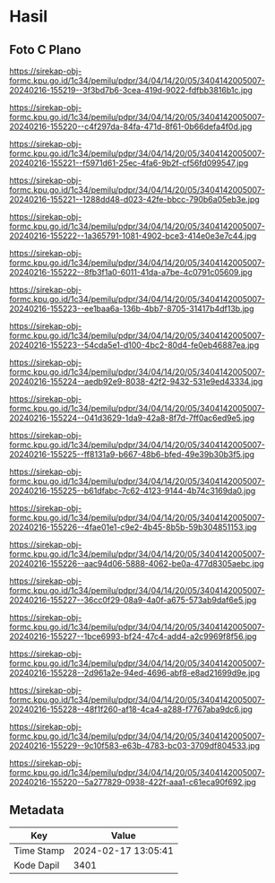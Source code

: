 # Hasil

## Foto C Plano

https://sirekap-obj-formc.kpu.go.id/1c34/pemilu/pdpr/34/04/14/20/05/3404142005007-20240216-155219--3f3bd7b6-3cea-419d-9022-fdfbb3816b1c.jpg

https://sirekap-obj-formc.kpu.go.id/1c34/pemilu/pdpr/34/04/14/20/05/3404142005007-20240216-155220--c4f297da-84fa-471d-8f61-0b66defa4f0d.jpg

https://sirekap-obj-formc.kpu.go.id/1c34/pemilu/pdpr/34/04/14/20/05/3404142005007-20240216-155221--f5971d61-25ec-4fa6-9b2f-cf56fd099547.jpg

https://sirekap-obj-formc.kpu.go.id/1c34/pemilu/pdpr/34/04/14/20/05/3404142005007-20240216-155221--1288dd48-d023-42fe-bbcc-790b6a05eb3e.jpg

https://sirekap-obj-formc.kpu.go.id/1c34/pemilu/pdpr/34/04/14/20/05/3404142005007-20240216-155222--1a365791-1081-4902-bce3-414e0e3e7c44.jpg

https://sirekap-obj-formc.kpu.go.id/1c34/pemilu/pdpr/34/04/14/20/05/3404142005007-20240216-155222--8fb3f1a0-6011-41da-a7be-4c0791c05609.jpg

https://sirekap-obj-formc.kpu.go.id/1c34/pemilu/pdpr/34/04/14/20/05/3404142005007-20240216-155223--ee1baa6a-136b-4bb7-8705-31417b4df13b.jpg

https://sirekap-obj-formc.kpu.go.id/1c34/pemilu/pdpr/34/04/14/20/05/3404142005007-20240216-155223--54cda5e1-d100-4bc2-80d4-fe0eb46887ea.jpg

https://sirekap-obj-formc.kpu.go.id/1c34/pemilu/pdpr/34/04/14/20/05/3404142005007-20240216-155224--aedb92e9-8038-42f2-9432-531e9ed43334.jpg

https://sirekap-obj-formc.kpu.go.id/1c34/pemilu/pdpr/34/04/14/20/05/3404142005007-20240216-155224--041d3629-1da9-42a8-8f7d-7ff0ac6ed9e5.jpg

https://sirekap-obj-formc.kpu.go.id/1c34/pemilu/pdpr/34/04/14/20/05/3404142005007-20240216-155225--ff8131a9-b667-48b6-bfed-49e39b30b3f5.jpg

https://sirekap-obj-formc.kpu.go.id/1c34/pemilu/pdpr/34/04/14/20/05/3404142005007-20240216-155225--b61dfabc-7c62-4123-9144-4b74c3169da0.jpg

https://sirekap-obj-formc.kpu.go.id/1c34/pemilu/pdpr/34/04/14/20/05/3404142005007-20240216-155226--4fae01e1-c9e2-4b45-8b5b-59b304851153.jpg

https://sirekap-obj-formc.kpu.go.id/1c34/pemilu/pdpr/34/04/14/20/05/3404142005007-20240216-155226--aac94d06-5888-4062-be0a-477d8305aebc.jpg

https://sirekap-obj-formc.kpu.go.id/1c34/pemilu/pdpr/34/04/14/20/05/3404142005007-20240216-155227--36cc0f29-08a9-4a0f-a675-573ab9daf6e5.jpg

https://sirekap-obj-formc.kpu.go.id/1c34/pemilu/pdpr/34/04/14/20/05/3404142005007-20240216-155227--1bce6993-bf24-47c4-add4-a2c9969f8f56.jpg

https://sirekap-obj-formc.kpu.go.id/1c34/pemilu/pdpr/34/04/14/20/05/3404142005007-20240216-155228--2d961a2e-94ed-4696-abf8-e8ad21699d9e.jpg

https://sirekap-obj-formc.kpu.go.id/1c34/pemilu/pdpr/34/04/14/20/05/3404142005007-20240216-155228--48f1f260-af18-4ca4-a288-f7767aba9dc6.jpg

https://sirekap-obj-formc.kpu.go.id/1c34/pemilu/pdpr/34/04/14/20/05/3404142005007-20240216-155229--9c10f583-e63b-4783-bc03-3709df804533.jpg

https://sirekap-obj-formc.kpu.go.id/1c34/pemilu/pdpr/34/04/14/20/05/3404142005007-20240216-155220--5a277829-0938-422f-aaa1-c61eca90f692.jpg


## Metadata

| Key        | Value               |
| ---------- | ------------------- |
| Time Stamp | 2024-02-17 13:05:41 |
| Kode Dapil | 3401                |



